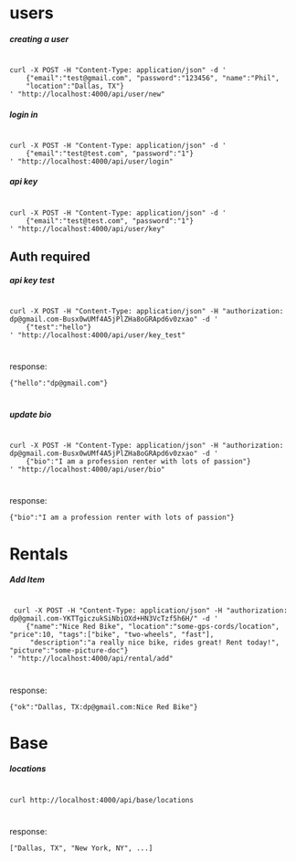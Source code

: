 # users
##### creating a user
#
    curl -X POST -H "Content-Type: application/json" -d '
        {"email":"test@gmail.com", "password":"123456", "name":"Phil", 
        "location":"Dallas, TX"}
    ' "http://localhost:4000/api/user/new"

##### login in
#
    curl -X POST -H "Content-Type: application/json" -d '
        {"email":"test@test.com", "password":"1"}
    ' "http://localhost:4000/api/user/login"

##### api key
#
    curl -X POST -H "Content-Type: application/json" -d '
        {"email":"test@test.com", "password":"1"}
    ' "http://localhost:4000/api/user/key"

## Auth required
##### api key test
#
    curl -X POST -H "Content-Type: application/json" -H "authorization: dp@gmail.com-Busx0wUMf4A5jPlZHa8oGRApd6v0zxao" -d '
        {"test":"hello"}
    ' "http://localhost:4000/api/user/key_test"

#
response:

    {"hello":"dp@gmail.com"}

#

##### update bio
#
    curl -X POST -H "Content-Type: application/json" -H "authorization: dp@gmail.com-Busx0wUMf4A5jPlZHa8oGRApd6v0zxao" -d '
        {"bio":"I am a profession renter with lots of passion"}
    ' "http://localhost:4000/api/user/bio"

#
response:
    
    {"bio":"I am a profession renter with lots of passion"}

#

# Rentals
##### Add Item
#
     curl -X POST -H "Content-Type: application/json" -H "authorization: dp@gmail.com-YKTTgiczukSiNbiOXd+HN3VcTzf5h6H/" -d '
        {"name":"Nice Red Bike", "location":"some-gps-cords/location", "price":10, "tags":["bike", "two-wheels", "fast"],
         "description":"a really nice bike, rides great! Rent today!", "picture":"some-picture-doc"}
    ' "http://localhost:4000/api/rental/add"

#
response:

    {"ok":"Dallas, TX:dp@gmail.com:Nice Red Bike"}


# Base
##### locations
# 
    curl http://localhost:4000/api/base/locations

#
response:

    ["Dallas, TX", "New York, NY", ...]
#


